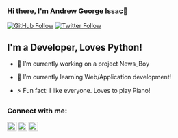 ### Hi there, I'm Andrew George Issac👋

[![GitHub Follow](https://img.shields.io/github/followers/andrew-geeks?label=Follow%20me&style=social)](https://github.com/andrew-geeks)
[![Twitter Follow](https://img.shields.io/twitter/follow/andrewgeorge002?label=Follow%20me&style=social)](https://twitter.com/intent/follow?original_referer=https%3A%2F%2Fgithub.com%2Fandrewgeorge002&screen_name=andrewgeorge002)


## I'm a Developer, Loves Python!

- 🔭 I’m currently working on a project News_Boy

- 🌱 I’m currently learning Web/Application development!

- ⚡ Fun fact: I like everyone. Loves to play Piano!


### Connect with me:
[<img align="left" alt="codeSTACKr | YouTube" width="22px" src="https://cdn.jsdelivr.net/npm/simple-icons@v3/icons/youtube.svg" />][youtube]
[<img align="left" alt="codeSTACKr | Twitter" width="22px" src="https://cdn.jsdelivr.net/npm/simple-icons@v3/icons/twitter.svg" />][twitter]
[<img align="left" alt="codeSTACKr | Instagram" width="22px" src="https://cdn.jsdelivr.net/npm/simple-icons@v3/icons/instagram.svg" />][instagram]

<br />

[twitter]: https://twitter.com/andrewgeorge002
[youtube]: https://www.youtube.com/channel/UCGFh5o4DYtdBqmREPNrTmaA
[instagram]: https://instagram.com/_andrewissac
<!--
- 👯 I’m looking to collaborate on ...
- 🤔 I’m looking for help with ...
- 💬 Ask me about ...
- 📫 How to reach me: ...
- 😄 Pronouns: ...
- ⚡ Fun fact: ...
-->
